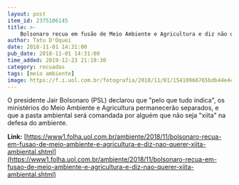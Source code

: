 ```yaml
---
layout: post
item_id: 2375106145
title: >-
    Bolsonaro recua em fusão de Meio Ambiente e Agricultura e diz não querer xiita ambiental
author: Tatu D'Oquei
date: 2018-11-01 14:31:00
pub_date: 2018-11-01 14:31:00
time_added: 2019-12-23 21:19:30
category: recuadas
tags: [meio ambiente]
image: https://f.i.uol.com.br/fotografia/2018/11/01/15410966765bdb44e4cd414_1541096676_3x2_xl.jpg
---
```


O presidente Jair Bolsonaro (PSL) declarou que "pelo que tudo indica", os ministérios do Meio Ambiente e Agricultura permanecerão separados, e que a pasta ambiental será comandada por alguém que não seja "xiita" na defesa do ambiente.

**Link:** [https://www1.folha.uol.com.br/ambiente/2018/11/bolsonaro-recua-em-fusao-de-meio-ambiente-e-agricultura-e-diz-nao-querer-xiita-ambiental.shtml](https://www1.folha.uol.com.br/ambiente/2018/11/bolsonaro-recua-em-fusao-de-meio-ambiente-e-agricultura-e-diz-nao-querer-xiita-ambiental.shtml)

